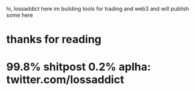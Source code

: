 hi, lossaddict here
im building tools for trading and web3 and will publish some here
# thanks for reading
# 99.8% shitpost 0.2% aplha: twitter.com/lossaddict
